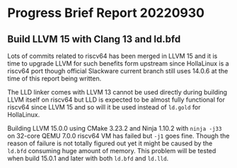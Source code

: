# Progress Brief Report 20220930

## Build LLVM 15 with Clang 13 and ld.bfd

Lots of commits related to riscv64 has been
merged in LLVM 15 and it is time to upgrade
LLVM for such benefits form upstream since
HollaLinux is a riscv64 port though official
Slackware current branch still uses 14.0.6
at the time of this report being written.

The LLD linker comes with LLVM 13 cannot
be used directly during building LLVM
itself on riscv64 but LLD is expected to
be almost fully functional for riscv64
since LLVM 15 and so will it be used
instead of `ld.gold` for HollaLinux.

Building LLVM 15.0.0 using 
CMake 3.23.2 and Ninja 1.10.2
with `ninja -j33`
on 32-core QEMU 7.0.0 riscv64 VM 
has failed but `-j1` goes fine.
Though the reason of failure
is not totally figured out yet
it might be caused by the `ld.bfd`
consuming huge amount of memory.
This problem will be tested 
when build 15.0.1 and later
with both `ld.bfd` and `ld.lld`.